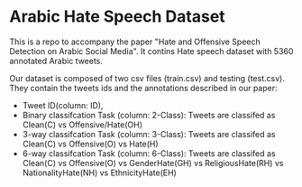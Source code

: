 # Arabic Hate Speech Dataset

This is a repo to accompany the paper "Hate and Offensive Speech Detection on Arabic Social Media". 
It contins Hate speech dataset with 5360 annotated Arabic tweets.


Our dataset is composed of two csv files (train.csv) and testing (test.csv). 
They contain the tweets ids and the annotations described in our paper:

  - Tweet ID(column: ID), 	
  - Binary classifcation Task (column: 2-Class): Tweets are classifed as  Clean(C) vs Offensive/Hate(OH)
  - 3-way classifcation Task (column: 3-Class): Tweets are classifed as  Clean(C) vs Offensive(O) vs Hate(H)
  - 6-way classifcation Task (column: 6-Class): Tweets are classifed as  Clean(C) vs Offensive(O) vs GenderHate(GH) vs ReligiousHate(RH) vs  
  NationalityHate(NH) vs EthnicityHate(EH)

